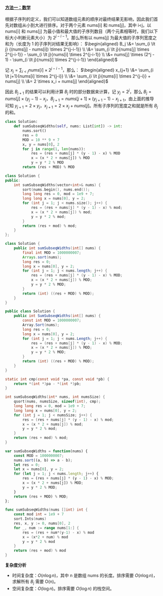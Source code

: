 ﻿#### [方法一：数学](https://leetcode.cn/problems/sum-of-subsequence-widths/solutions/1976655/zi-xu-lie-kuan-du-zhi-he-by-leetcode-sol-649q/)

根据子序列的定义，我们可以知道数组元素的顺序对最终结果无影响，因此我们首先对数组从小到大进行排序。对于两个元素 nums[i] 和 nums[j]，其中 i<j，以 nums[i] 和 nums[j] 为最小值和最大值的子序列数目（两个元素相等时，我们以下标大小判断元素大小）为 $2^{j-i-1}$。那么所有以 nums[j] 为最大值的子序列宽度之和为（长度为 1 的子序列对结果无影响）：
$\begin{aligned} B_j \&= \sum_{i \lt j} {(nums[j] - nums[i]) \times 2^{j-i-1}} \\ \&= \sum_{i \lt j}{nums[j] \times 2^{j-i-1}} - \sum_{i \lt j}{nums[i] \times 2^{j-i-1}} \\ \&= nums[j] \times (2^j - 1) - \sum_{i \lt j}{nums[i] \times 2^{j-i-1}} \end{aligned}$

记 $x_j = \sum_{i \lt j}nums[i] \times 2^{j-i-1}$，那么：
$\begin{aligned} x_{j+1} \&= \sum_{i \lt j+1}{nums[i] \times 2^{j-i}} \\ \&= \sum_{i \lt j}{nums[i] \times 2^{j-i}} + nums[j] \\ \&= 2 \times x_i + nums[j] \end{aligned}$

因此 $B_{j+1}$ 的结果可以利用计算 $B_j$ 时的部分数据来计算，记 $y_j = 2^j$，那么 $B_j=nums[j] \times (y_j-1) - x_j$，$B_{j+1}=nums[j+1] \times (y_{j+1}-1) - x_{j+1}$，由上面的推导可知 $y_{j+1}=2 \times y_j$，$x_{j+1}=2\times x_j + nums[j]$。所有子序列的宽度之和就是所有 $B_j$ 的和。

```python
class Solution:
    def sumSubseqWidths(self, nums: List[int]) -> int:
        nums.sort()
        res = 0
        MOD = 10 ** 9 + 7
        x, y = nums[0], 2
        for j in range(1, len(nums)):
            res = (res + nums[j] * (y - 1) - x) % MOD
            x = (x * 2 + nums[j]) % MOD
            y = y * 2 % MOD
        return (res + MOD) % MOD
```

```cpp
class Solution {
public:
    int sumSubseqWidths(vector<int>& nums) {
        sort(nums.begin(), nums.end());
        long long res = 0, mod = 1e9 + 7;
        long long x = nums[0], y = 2;
        for (int j = 1; j < nums.size(); j++) {
            res = (res + nums[j] * (y - 1) - x) % mod;
            x = (x * 2 + nums[j]) % mod;
            y = y * 2 % mod;
        }
        return (res + mod) % mod;
    }
};
```

```java
class Solution {
    public int sumSubseqWidths(int[] nums) {
        final int MOD = 1000000007;
        Arrays.sort(nums);
        long res = 0;
        long x = nums[0], y = 2;
        for (int j = 1; j < nums.length; j++) {
            res = (res + nums[j] * (y - 1) - x) % MOD;
            x = (x * 2 + nums[j]) % MOD;
            y = y * 2 % MOD;
        }
        return (int) ((res + MOD) % MOD);
    }
}
```

```c#
public class Solution {
    public int SumSubseqWidths(int[] nums) {
        const int MOD = 1000000007;
        Array.Sort(nums);
        long res = 0;
        long x = nums[0], y = 2;
        for (int j = 1; j < nums.Length; j++) {
            res = (res + nums[j] * (y - 1) - x) % MOD;
            x = (x * 2 + nums[j]) % MOD;
            y = y * 2 % MOD;
        }
        return (int) ((res + MOD) % MOD);
    }
}
```

```c
static int cmp(const void *pa, const void *pb) {
    return *(int *)pa - *(int *)pb;
}

int sumSubseqWidths(int* nums, int numsSize) {
    qsort(nums, numsSize, sizeof(int), cmp);
    long long res = 0, mod = 1e9 + 7;
    long long x = nums[0], y = 2;
    for (int j = 1; j < numsSize; j++) {
        res = (res + nums[j] * (y - 1) - x) % mod;
        x = (x * 2 + nums[j]) % mod;
        y = y * 2 % mod;
    }
    return (res + mod) % mod;
}
```

```javascript
var sumSubseqWidths = function(nums) {
    const MOD = 1000000007;
    nums.sort((a, b) => a - b);
    let res = 0;
    let x = nums[0], y = 2;
    for (let j = 1; j < nums.length; j++) {
        res = (res + nums[j] * (y - 1) - x) % MOD;
        x = (x * 2 + nums[j]) % MOD;
        y = y * 2 % MOD;
    }
    return (res + MOD) % MOD;
};
```

```go
func sumSubseqWidths(nums []int) int {
    const mod int = 1e9 + 7
    sort.Ints(nums)
    res, x, y := 0, nums[0], 2
    for _, num := range nums[1:] {
        res = (res + num*(y-1) - x) % mod
        x = (x*2 + num) % mod
        y = y * 2 % mod
    }
    return (res + mod) % mod
}
```

**复杂度分析**

-   时间复杂度：$O(n \log n)$，其中 n 是数组 nums 的长度。排序需要 $O(n \log n)$，求解所有 $B_j$ 需要 O(n)。
-   空间复杂度：$O(\log n)$。排序需要 $O(\log n)$ 的栈空间。
